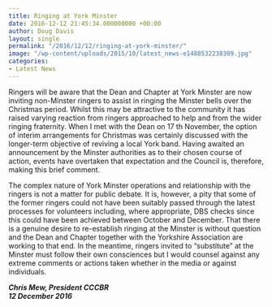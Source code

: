 ```yaml
---
title: Ringing at York Minster
date: 2016-12-12 21:45:34.000000000 +00:00
author: Doug Davis
layout: single
permalink: "/2016/12/12/ringing-at-york-minster/"
image: "/wp-content/uploads/2015/10/latest_news-e1488532238309.jpg"
categories:
- Latest News
---
```

Ringers will be aware that the Dean and Chapter at York Minster are now inviting non-Minster ringers to assist in ringing the Minster bells over the Christmas period. Whilst this may be attractive to the community it has raised varying reaction from ringers approached to help and from the wider ringing fraternity. When I met with the Dean on 17 th November, the option of interim arrangements for Christmas was certainly discussed with the longer-term objective of reviving a local York band. Having awaited an announcement by the Minster authorities as to their chosen course of action, events have overtaken that expectation and the Council is, therefore, making this brief comment.

The complex nature of York Minster operations and relationship with the ringers is not a matter for public debate. It is, however, a pity that some of the former ringers could not have been suitably passed through the latest processes for volunteers including, where appropriate, DBS checks since this could have been achieved between October and December. That there is a genuine desire to re-establish ringing at the Minster is without question and the Dean and Chapter together with the Yorkshire Association are working to that end. In the meantime, ringers invited to “substitute” at the Minster must follow their own consciences but I would counsel against any extreme comments or actions taken whether in the media or against individuals.

**_Chris Mew, President CCCBR  
12 December 2016_**

